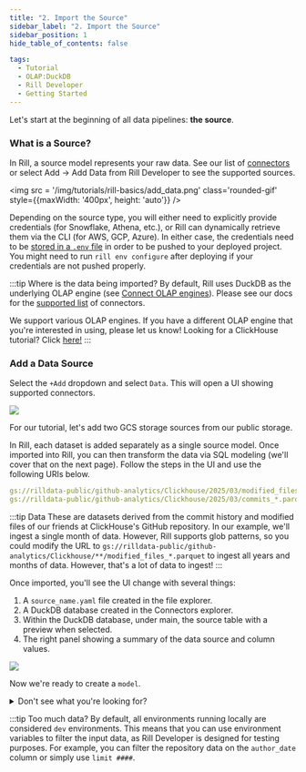 ```yaml
---
title: "2. Import the Source"
sidebar_label: "2. Import the Source"
sidebar_position: 1
hide_table_of_contents: false

tags:
  - Tutorial
  - OLAP:DuckDB
  - Rill Developer
  - Getting Started
---
```


Let's start at the beginning of all data pipelines: **the source**. 

### What is a Source?

In Rill, a source model represents your raw data. See our list of [connectors](/build/connectors) or select Add -> Add Data from Rill Developer to see the supported sources.

<img src = '/img/tutorials/rill-basics/add_data.png' class='rounded-gif' style={{maxWidth: '400px', height: 'auto'}} />
<br />

Depending on the source type, you will either need to explicitly provide credentials (for Snowflake, Athena, etc.), or Rill can dynamically retrieve them via the CLI (for AWS, GCP, Azure). In either case, the credentials need to be [stored in a `.env` file](/build/connectors/credentials) in order to be pushed to your deployed project. You might need to run `rill env configure` after deploying if your credentials are not pushed properly.

:::tip Where is the data being imported?
By default, Rill uses DuckDB as the underlying OLAP engine (see <a href='https://docs.rilldata.com/build/olap/' target="_blank">Connect OLAP engines</a>).
Please see our docs for the <a href="https://docs.rilldata.com/build/connectors/source/" target="_blank">supported list</a> of connectors.

We support various OLAP engines. If you have a different OLAP engine that you're interested in using, please let us know! Looking for a ClickHouse tutorial? Click [here!](/guides/rill-clickhouse/r_ch_launch)
:::

### Add a Data Source

Select the `+Add` dropdown and select `Data`. This will open a UI showing supported connectors.

<img src = '/img/tutorials/rill-basics/Adding-Data.gif' class='rounded-gif' />
<br />

For our tutorial, let's add two GCS storage sources from our public storage. 

In Rill, each dataset is added separately as a single source model. Once imported into Rill, you can then transform the data via SQL modeling (we'll cover that on the next page). Follow the steps in the UI and use the following URIs below.

```yaml 
gs://rilldata-public/github-analytics/Clickhouse/2025/03/modified_files_*.parquet
gs://rilldata-public/github-analytics/Clickhouse/2025/03/commits_*.parquet
```


:::tip Data
These are datasets derived from the commit history and modified files of our friends at ClickHouse's GitHub repository. In our example, we'll ingest a single month of data. However, Rill supports glob patterns, so you could modify the URL to `gs://rilldata-public/github-analytics/Clickhouse/**/modified_files_*.parquet` to ingest all years and months of data. However, that's a lot of data to ingest! 
:::

Once imported, you'll see the UI change with several things:
1. A `source_name.yaml` file created in the file explorer.
2. A DuckDB database created in the Connectors explorer.
3. Within the DuckDB database, under main, the source table with a preview when selected.
4. The right panel showing a summary of the data source and column values.

<img src = '/img/tutorials/rill-basics/Add-GCS.gif' class='rounded-gif' />
<br />

Now we're ready to create a `model`.

<details>
  <summary>Don't see what you're looking for?</summary>
  
    We are continually adding new sources and connectors in our releases. For a comprehensive list, you can refer to our <a href='https://docs.rilldata.com/build/connectors/source/'>connectors page</a>. Please don't hesitate to <a href='https://docs.rilldata.com/contact'>reach out</a> if there's a connector you'd like us to add!

    If this is your first time, you may need to refresh the browser for DuckDB to appear in the UI.
    
</details>

:::tip Too much data?
By default, all environments running locally are considered `dev` environments. This means that you can use environment variables to filter the input data, as Rill Developer is designed for testing purposes. For example, you can filter the repository data on the `author_date` column or simply use `limit ####`.
```